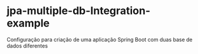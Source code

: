 # jpa-multiple-db-Integration-example
Configuração para criação de uma aplicação Spring Boot com duas base de dados diferentes 
